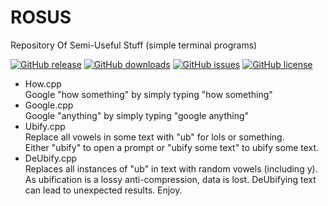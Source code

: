 # ROSUS

Repository Of Semi-Useful Stuff (simple terminal programs)

[![GitHub release](https://img.shields.io/github/release/Guard13007/ROSUS.svg?maxAge=2592000)](https://github.com/Guard13007/ROSUS/releases/latest)
[![GitHub downloads](https://img.shields.io/github/downloads/Guard13007/ROSUS/latest/total.svg?maxAge=2592000)](https://github.com/Guard13007/ROSUS/releases/latest)
[![GitHub issues](https://img.shields.io/github/issues-raw/Guard13007/ROSUS.svg?maxAge=2592000)](https://github.com/Guard13007/ROSUS/issues)
[![GitHub license](https://img.shields.io/github/license/Guard13007/ROSUS.svg?maxAge=2592000)](https://github.com/Guard13007/ROSUS/blob/master/LICENSE)

- How.cpp  
  Google "how something" by simply typing "how something"
- Google.cpp  
  Google "anything" by simply typing "google anything"
- Ubify.cpp  
  Replace all vowels in some text with "ub" for lols or something.  
  Either "ubify" to open a prompt or "ubify some text" to ubify some text.
- DeUbify.cpp  
  Replaces all instances of "ub" in text with random vowels (including y).  
  As ubification is a lossy anti-compression, data is lost. DeUbifying text
  can lead to unexpected results. Enjoy.
